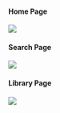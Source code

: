 #### Home Page

![](./resources/resources/Home.png)



#### Search Page

![](./resources/resources/search.png)



#### Library Page

![](./resources/resources/library.png)